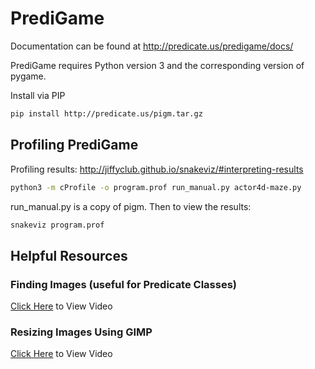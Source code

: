 # PrediGame

Documentation can be found at http://predicate.us/predigame/docs/

PrediGame requires Python version 3 and the corresponding version of pygame.

Install via PIP
```bash
pip install http://predicate.us/pigm.tar.gz
```
## Profiling PrediGame
Profiling results: http://jiffyclub.github.io/snakeviz/#interpreting-results
```bash
python3 -m cProfile -o program.prof run_manual.py actor4d-maze.py
```

run_manual.py is a copy of pigm. Then to view the results:
```bash
snakeviz program.prof
```

## Helpful Resources

### Finding Images (useful for Predicate Classes)

  [Click Here](https://vimeo.com/249465338) to View Video

### Resizing Images Using GIMP

  [Click Here](https://vimeo.com/249465409) to View Video
